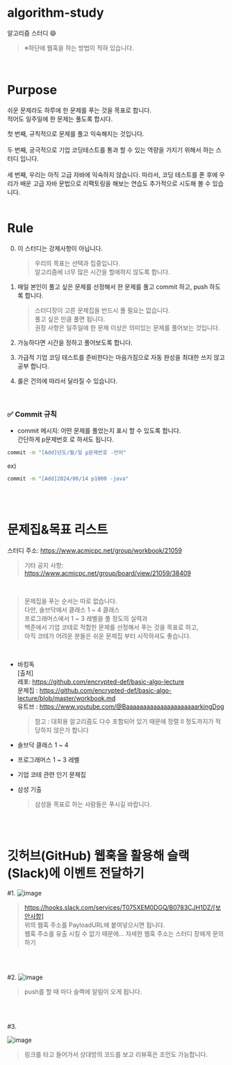 # algorithm-study

알고리즘 스터디 :smile:

> ※하단에 웹훅을 하는 방법이 적혀 있습니다.

<br>

# Purpose

쉬운 문제라도 하루에 한 문제를 푸는 것을 목표로 합니다.<br>
적어도 일주일에 한 문제는 풀도록 합시다.

첫 번째, 규칙적으로 문제를 풀고 익숙해지는 것입니다.<br><br>
두 번째, 궁극적으로 기업 코딩테스트를 통과 할 수 있는 역량을 가지기 위해서 하는 스터디 입니다.<br><br>
세 번째, 우리는 아직 고급 자바에 익숙하지 않습니다. 따라서, 코딩 테스트를 푼 후에 우리가 배운 고급 자바 문법으로 리팩토링을 해보는 연습도 추가적으로 시도해 볼 수 있습니다.<br><br>

# Rule

0. 이 스터디는 강제사항이 아닙니다.<br>
   
    >  우리의 목표는 선택과 집중입니다.<br>
    >  알고리즘에 너무 많은 시간을 할애하지 않도록 합니다.
   

2. 매일 본인이 풀고 싶은 문제를 선정해서 한 문제를 풀고 commit 하고, push 하도록 합니다.<br>
   
    >  스터디장이 고른 문제집을 반드시 풀 필요는 없습니다.<br>
    >  풀고 싶은 만큼 풀면 됩니다.<br>
    >  권장 사항은 일주일에 한 문제 이상은 의미있는 문제를 풀어보는 것입니다.<br>
   
3. 가능하다면 시간을 정하고 풀어보도록 합니다.<br>

4. 가급적 기업 코딩 테스트를 준비한다는 마음가짐으로 자동 완성을 최대한 쓰지 않고 공부 합니다.<br>

5. 룰은 건의에 따라서 달라질 수 있습니다.<br>
<br>


### ✅ Commit 규칙

- commit 메시지: 어떤 문제를 풀었는지 표시 할 수 있도록 합니다.<br>
                 간단하게 p문제번호 로 하셔도 됩니다.<br>

```sh
commit -m "[Add]년도/월/일 p문제번호 -언어"
```

ex)
```sh
commit -m "[Add]2024/06/14 p1000 -java"
```
<br><br>

# 문제집&목표 리스트<br>
스터디 주소: https://www.acmicpc.net/group/workbook/21059<br>
> 기타 공지 사항: https://www.acmicpc.net/group/board/view/21059/38409
<br>

> 문제집을 푸는 순서는 따로 없습니다.<br>
> 다만, 솔브닥에서 클래스 1 ~ 4 클래스<br>
> 프로그래머스에서 1 ~ 3 레벨을 풀 정도의 실력과<br>
> 백준에서 기업 코테로 적합한 문제를 선정해서 푸는 것을 목표로 하고,<br>
> 아직 코테가 어려운 분들은 쉬운 문제집 부터 시작하셔도 좋습니다.

<br>

- 바킹독<br>
    [출처]<br>
    레포: https://github.com/encrypted-def/basic-algo-lecture<br>
    문제집 : https://github.com/encrypted-def/basic-algo-lecture/blob/master/workbook.md<br>
    유트브 : https://www.youtube.com/@BaaaaaaaaaaaaaaaaaaaaarkingDog<br>
    > 참고 : 대회용 알고리즘도 다수 포함되어 있기 때문에 정렬 II 정도까지가 적당하지 않은가 합니다<br>
     
    
- 솔브닥 클래스 1 ~ 4<br>

- 프로그래머스 1 ~ 3 레벨<br>

- 기업 코테 관련 인기 문제집<br>

- 삼성 기출<br>
  > 삼성을 목표로 하는 사람들은 푸시길 바랍니다.

  <br><br>


# 깃허브(GitHub) 웹훅을 활용해 슬랙(Slack)에 이벤트 전달하기<br>

#1.
![image](https://github.com/andle7/algorithm_study/assets/128995184/0c817931-33a8-443c-a191-b091e43195db)

> https://hooks.slack.com/services/T075XEM0DGQ/B0783CJH1DZ/[보안사항]<br>
> 위의 웹훅 주소를 PayloadURL에 붙여넣으시면 됩니다.<br>
> 웹훅 주소를 유출 시킬 수 없기 때문에... 자세한 웹훅 주소는 스터디 장에게 문의하기

<br><br>

#2.
![image](https://github.com/andle7/algorithm_study/assets/128995184/4516724e-f6f9-4f4b-95bf-fb37ab399821)

> push를 할 때 마다 슬랙에 알림이 오게 됩니다.

<br><br>


#3.

![image](https://github.com/andle7/algorithm_study/assets/128995184/151efda5-36b4-4d71-9987-eb55eab59a75)

> 링크를 타고 들어가서 상대방의 코드를 보고 리뷰혹은 조언도 가능합니다.<br>

<br><br>
